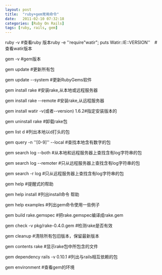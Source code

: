 ```yaml
---
layout: post
title:  "ruby+gem常用命令"
date:   2011-02-10 07:32:18
categories: [Ruby On Rails]
tags: [ruby, rails, gem]
---
```


ruby -v #查看ruby 版本ruby -e ''require"watir"; puts Watir::IE::VERSION''　#查看watir版本

gem -v #gem版本

gem update #更新所有包

gem update --system #更新RubyGems软件

gem install rake #安装rake,从本地或远程服务器

gem install rake --remote #安装rake,从远程服务器

gem install watir -v(或者--version) 1.6.2#指定安装版本的

gem uninstall rake #卸载rake包

gem list d #列出本地以d打头的包

gem query -n ''[0-9]'' --local #查找本地含有数字的包

gem search log --both #从本地和远程服务器上查找含有log字符串的包

gem search log --remoter #只从远程服务器上查找含有log字符串的包

gem search -r log #只从远程服务器上查找含有log字符串的包

gem help #提醒式的帮助

gem help install #列出install命令 帮助

gem help examples #列出gem命令使用一些例子

gem build rake.gemspec #把rake.gemspec编译成rake.gem

gem check -v pkg/rake-0.4.0.gem #检测rake是否有效

gem cleanup #清除所有包旧版本，保留最新版本

gem contents rake #显示rake包中所包含的文件

gem dependency rails -v 0.10.1 #列出与rails相互依赖的包

gem environment #查看gem的环境